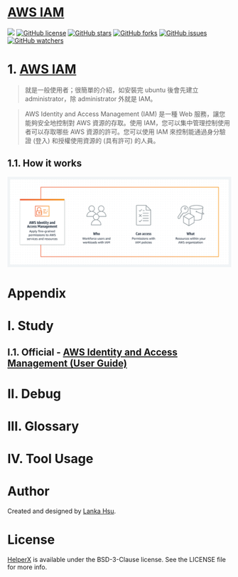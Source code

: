 # [AWS IAM](https://aws.amazon.com/tw/iam/)

[![](https://img.shields.io/badge/Powered%20by-lankahsu%20-brightgreen.svg)](https://github.com/lankahsu520/HelperX)
[![GitHub license][license-image]][license-url]
[![GitHub stars][stars-image]][stars-url]
[![GitHub forks][forks-image]][forks-url]
[![GitHub issues][issues-image]][issues-image]
[![GitHub watchers][watchers-image]][watchers-image]

[license-image]: https://img.shields.io/github/license/lankahsu520/HelperX.svg
[license-url]: https://github.com/lankahsu520/HelperX/blob/master/LICENSE
[stars-image]: https://img.shields.io/github/stars/lankahsu520/HelperX.svg
[stars-url]: https://github.com/lankahsu520/HelperX/stargazers
[forks-image]: https://img.shields.io/github/forks/lankahsu520/HelperX.svg
[forks-url]: https://github.com/lankahsu520/HelperX/network
[issues-image]: https://img.shields.io/github/issues/lankahsu520/HelperX.svg
[issues-url]: https://github.com/lankahsu520/HelperX/issues
[watchers-image]: https://img.shields.io/github/watchers/lankahsu520/HelperX.svg
[watchers-url]: https://github.com/lankahsu520/HelperX/watchers

# 1. [AWS IAM](https://docs.aws.amazon.com/zh_tw/IAM/latest/UserGuide/introduction.html)

> 就是一般使用者；很簡單的介紹，如安裝完 ubuntu 後會先建立 administrator，除 administrator  外就是 IAM。

> AWS Identity and Access Management (IAM) 是一種 Web 服務，讓您能夠安全地控制對 AWS 資源的存取。使用 IAM，您可以集中管理控制使用者可以存取哪些 AWS 資源的許可。您可以使用 IAM 來控制能通過身分驗證 (登入) 和授權使用資源的 (具有許可) 的人員。

## 1.1. How it works

![](./images/aws_iam01.png)


# Appendix

# I. Study

## I.1. Official - [AWS Identity and Access Management (User Guide)](https://docs.aws.amazon.com/IAM/latest/UserGuide/introduction.html)

# II. Debug

# III. Glossary

# IV. Tool Usage


# Author

Created and designed by [Lanka Hsu](lankahsu@gmail.com).

# License

[HelperX](https://github.com/lankahsu520/HelperX) is available under the BSD-3-Clause license. See the LICENSE file for more info.
